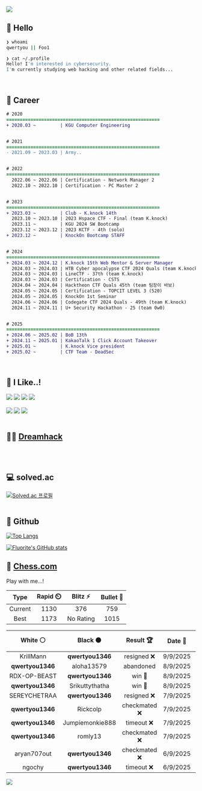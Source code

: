 <div align=left>
  <img src="https://capsule-render.vercel.app/api?type=waving&height=300&color=00f0e0&text=•⩊•" />
<br>

## 👋 Hello
```zsh
❯ whoami
qwertyou || Foo1

❯ cat ~/.profile
Hello! I'm interested in cybersecurity.
I'm currently studying web hacking and other related fields...
```
<br>
  
## 🌱 Career
```diff
# 2020
=========================================================
+ 2020.03 ~         | KGU Computer Engineering


# 2021
=========================================================
- 2021.09 ~ 2023.03 | Army..


# 2022
=========================================================
  2022.06 ~ 2022.06 | Certification - Network Manager 2
  2022.10 ~ 2022.10 | Certification - PC Master 2


# 2023
=========================================================
+ 2023.03 ~         | Club - K.knock 14th
  2023.10 ~ 2023.10 | 2023 Hspace CTF - Final (team K.knock)
  2023.11 ~         | KGU 2024 SW Bootcamp
  2023.12 ~ 2023.12 | 2023 KCTF - 4th (solo)
+ 2023.12 ~         | KnockOn Bootcamp STAFF


# 2024
=========================================================
+ 2024.03 ~ 2024.12 | K.knock 15th Web Mentor & Server Manager
  2024.03 ~ 2024.03 | HTB Cyber apocalypse CTF 2024 Quals (team K.knock)
  2024.03 ~ 2024.03 | LineCTF - 37th (team K.knock)
  2024.03 ~ 2024.03 | Certification - CSTS
  2024.04 ~ 2024.04 | Hacktheon CTF Quals 45th (team 팀장이 바보)
  2024.05 ~ 2024.05 | Certification - TOPCIT LEVEL 3 (520)
  2024.05 ~ 2024.05 | KnockOn 1st Seminar
  2024.06 ~ 2024.06 | Codegate CTF 2024 Quals - 49th (team K.knock)
  2024.11 ~ 2024.11 | U+ Security Hackathon - 25 (team 0w0)


# 2025
=========================================================
+ 2024.06 ~ 2025.02 | BoB 13th
+ 2024.11 ~ 2025.01 | KakaoTalk 1 Click Account Takeover
+ 2025.01 ~         | K.knock Vice president
+ 2025.02 ~         | CTF Team - DeadSec
```
<br>

## 🔨 I Like..!
<img src="https://img.shields.io/badge/Java-ED8B00?style=for-the-badge&logo=openjdk&logoColor=white">
<img src="https://img.shields.io/badge/python-3776AB?style=for-the-badge&logo=python&logoColor=white">
<img src="https://img.shields.io/badge/PHP-777BB4?style=for-the-badge&logo=php&logoColor=white">
<img src="https://img.shields.io/badge/Node.js-43853D?style=for-the-badge&logo=node.js&logoColor=white">
<br><br>
<img src="https://img.shields.io/badge/linux-FCC624?style=for-the-badge&logo=linux&logoColor=black"> 
<img src="https://img.shields.io/badge/docker-%230db7ed.svg?style=for-the-badge&logo=docker&logoColor=white">
<img src="https://img.shields.io/badge/GIT-E44C30?style=for-the-badge&logo=git&logoColor=white">
<br><br>

## 👨‍💻 [Dreamhack](https://dreamhack.io/users/40186)
<br><br>


## 💻 solved.ac
[![Solved.ac
프로필](http://mazassumnida.wtf/api/v2/generate_badge?boj=qwertyou)](https://solved.ac/qwertyou)
<br><br>

## 🚀 Github
[![Top Langs](https://github-readme-stats.vercel.app/api/top-langs/?username=qw3rtyou&layout=compact)](https://github.com/qw3rtyou/github-readme-stats)

[![Fluorite's GitHub stats](https://github-readme-stats.vercel.app/api?username=qw3rtyou)](https://github.com/anuraghazra/github-readme-stats)

## 🏁 [Chess.com](https://www.chess.com/)
Play with me...!
<!--START_SECTION:chessStats-->
<!-- Automatically generated with https://github.com/Balastrong/chess-stats-action -->

| Type | Rapid ⏲️ | Blitz ⚡ | Bullet 🔫 |
|:---:|:---:|:---:|:---:|
| Current | 1130 | 376 | 759 |
| Best | 1173 | No Rating | 1015 |

| White ⚪ | Black ⚫ | Result 🏆 | Date 📅 | Position 🗺️ | Type 🕕 |
|:---:|:---:|:---:|:---:|:---:|:---:|
| KrillMann | **qwertyou1346** | resigned ❌ | 9/9/2025 | <a href="http://www.ee.unb.ca/cgi-bin/tervo/fen.pl?select=5b2/1B4kp/p5p1/1p2P3/4P3/P4N1P/1PP3P1/2K5 b - - 0 32">Link</a> | Rapid |
| **qwertyou1346** | aloha13579 | abandoned  | 8/9/2025 | <a href="http://www.ee.unb.ca/cgi-bin/tervo/fen.pl?select=8/2R5/6k1/6p1/7p/5r1K/8/8 w - - 6 57">Link</a> | Rapid |
| RDX-OP-BEAST | **qwertyou1346** | win 🥇 | 8/9/2025 | <a href="http://www.ee.unb.ca/cgi-bin/tervo/fen.pl?select=3r1rk1/ppp1ppbp/6p1/5qN1/3n1BR1/7P/PPP1QPP1/1R4K1 w - - 5 21">Link</a> | Rapid |
| **qwertyou1346** | Srikuttythatha | win 🥇 | 8/9/2025 | <a href="http://www.ee.unb.ca/cgi-bin/tervo/fen.pl?select=1r6/4k1pp/p3qp2/2pQ4/7P/PP1P2P1/2P2P2/2K1R3 b - - 1 24">Link</a> | Rapid |
| SEREYCHETRAA | **qwertyou1346** | resigned ❌ | 7/9/2025 | <a href="http://www.ee.unb.ca/cgi-bin/tervo/fen.pl?select=8/4k2P/8/8/2p5/8/2B4K/8 b - - 0 46">Link</a> | Rapid |
| **qwertyou1346** | Rickcolp | checkmated ❌ | 7/9/2025 | <a href="http://www.ee.unb.ca/cgi-bin/tervo/fen.pl?select=2k5/p3Q3/3pp3/2p5/1p2P3/1P5P/PBPP1P2/3K1q2 w - - 1 29">Link</a> | Rapid |
| **qwertyou1346** | Jumpiemonkie888 | timeout ❌ | 7/9/2025 | <a href="http://www.ee.unb.ca/cgi-bin/tervo/fen.pl?select=6k1/5p1p/6p1/p7/1P6/K1nB1Pr1/n7/8 w - - 0 44">Link</a> | Blitz |
| **qwertyou1346** | romly13 | checkmated ❌ | 7/9/2025 | <a href="http://www.ee.unb.ca/cgi-bin/tervo/fen.pl?select=r5k1/7p/p2p2pB/1ppP2Q1/1PP5/K1q4P/P5P1/8 w - - 1 33">Link</a> | Blitz |
| aryan707out | **qwertyou1346** | checkmated ❌ | 6/9/2025 | <a href="http://www.ee.unb.ca/cgi-bin/tervo/fen.pl?select=r5kr/ppp1R1Qp/3q1pp1/3N4/2Pn4/3P4/P4PPP/R5K1 b - - 8 21">Link</a> | Blitz |
| ngochy | **qwertyou1346** | timeout ❌ | 6/9/2025 | <a href="http://www.ee.unb.ca/cgi-bin/tervo/fen.pl?select=6k1/ppN2r1p/6p1/4Q3/1P1P4/P2P4/5q2/2KR2R1 b - - 6 31">Link</a> | Rapid |

<!--END_SECTION:chessStats-->


<img src="https://capsule-render.vercel.app/api?type=waving&color=00f0e0&height=150&section=footer" />
</div>


